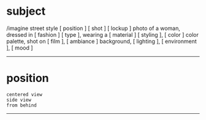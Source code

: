 # subject

/imagine
street style [ position ] [ shot ] [ lockup ] photo of a woman,
dressed in [ fashion ] [ type ],
wearing a [ material ] [ styling ],
[ color ] color palette,
shot on [ film ],
[ ambiance ] background,
[ lighting ],
[ environment ],
[ mood ]

---

# position

	centered view
	side view
	from behind

---

